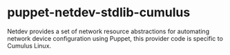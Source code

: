 puppet-netdev-stdlib-cumulus
============================

Netdev provides a set of network resource abstractions for automating network device configuration using Puppet, this provider code is specific to Cumulus Linux.
